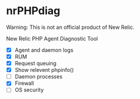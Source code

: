 nrPHPdiag
=========

Warning: This is not an official product of New Relic.

New Relic PHP Agent Diagnostic Tool

- [x] Agent and daemon logs 
- [x] RUM
- [x] Request queuing
- [x] Show relevent phpinfo()
- [ ] Daemon processes  
- [x] Firewall
- [ ] OS security